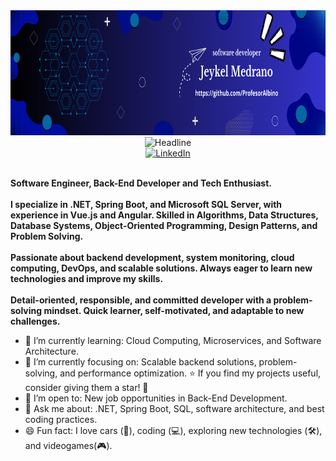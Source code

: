 <div>
    <div align=center>
        <img src="https://github.com/ProfesorAlbino/ProfesorAlbino/blob/f60b0592dd1897bc0291e1f2a370dfa4b5bb9d66/software%20developer.png" alt="GitHub Jeykel Medrano Montesino" height="200">
    </div>
    <div align=center>
        <img src="https://readme-typing-svg.herokuapp.com?color=%236FDA44&size=32&center=true&vCenter=true&width=600&height=50&lines=¡Hi!+I'm+Jeykel%F0%9F%91%8B;Software+Developer;Back-End+Engineer;Problem+Solver" alt="Headline" />
    </div>
    <div align=center>
        <a href="https://www.linkedin.com/in/jeykelmedrano"><img src="https://img.shields.io/badge/Linkedin-0077b5?style=flat&logo=linkedin" alt="LinkedIn" /></a>
    </div>
    <div align=left>
        <br>
        <p>
            <strong>
                Software Engineer, Back-End Developer and Tech Enthusiast.<br><br>
                I specialize in .NET, Spring Boot, and Microsoft SQL Server, with experience in Vue.js and Angular. Skilled in Algorithms, Data Structures, Database Systems, Object-Oriented Programming, Design Patterns,                   and Problem Solving.<br><br>
                Passionate about backend development, system monitoring, cloud computing, DevOps, and scalable solutions. Always eager to learn new technologies and improve my skills.<br><br>
                Detail-oriented, responsible, and committed developer with a problem-solving mindset. Quick learner, self-motivated, and adaptable to new challenges.
            </strong>
        </p>
        <ul>
            <li>🌱 I’m currently learning: Cloud Computing, Microservices, and Software Architecture.</li>
            <li>🎯 I’m currently focusing on: Scalable backend solutions, problem-solving, and performance optimization. ⭐️ If you find my projects useful, consider giving them a star! 🤩  </li>
            <li>💼 I’m open to: New job opportunities in Back-End Development.</li>
            <li>💬 Ask me about: .NET, Spring Boot, SQL, software architecture, and best coding practices.  </li>
            <li>😄 Fun fact: I love cars (🚗), coding (💻), exploring new technologies (🛠️), and videogames(🎮).  </li>
        </ul>
    </div>
</div>
